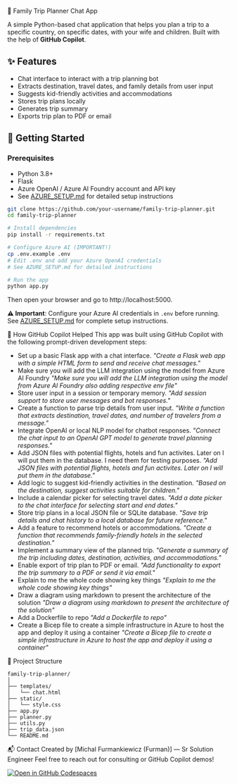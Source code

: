 🧳 Family Trip Planner Chat App

A simple Python-based chat application that helps you plan a trip to a specific country, on specific dates, with your wife and children. Built with the help of **GitHub Copilot**.

## ✨ Features

- Chat interface to interact with a trip planning bot
- Extracts destination, travel dates, and family details from user input
- Suggests kid-friendly activities and accommodations
- Stores trip plans locally
- Generates trip summary
- Exports trip plan to PDF or email

## 🚀 Getting Started

### Prerequisites

- Python 3.8+
- Flask
- Azure OpenAI / Azure AI Foundry account and API key
- See [AZURE_SETUP.md](AZURE_SETUP.md) for detailed setup instructions

```bash
git clone https://github.com/your-username/family-trip-planner.git
cd family-trip-planner

# Install dependencies
pip install -r requirements.txt

# Configure Azure AI (IMPORTANT!)
cp .env.example .env
# Edit .env and add your Azure OpenAI credentials
# See AZURE_SETUP.md for detailed instructions

# Run the app
python app.py
```

Then open your browser and go to http://localhost:5000.

**⚠️ Important**: Configure your Azure AI credentials in `.env` before running. See [AZURE_SETUP.md](AZURE_SETUP.md) for complete setup instructions.

🧠 How GitHub Copilot Helped
This app was built using GitHub Copilot with the following prompt-driven development steps:
- Set up a basic Flask app with a chat interface.
_"Create a Flask web app with a simple HTML form to send and receive chat messages."_
- Make sure you will add the LLM integration using the model from Azure AI Foundry
_"Make sure you will add the LLM integration using the model from Azure AI Foundry also adding respective env file"_
- Store user input in a session or temporary memory.
_"Add session support to store user messages and bot responses."_
- Create a function to parse trip details from user input.
_"Write a function that extracts destination, travel dates, and number of travelers from a message."_
- Integrate OpenAI or local NLP model for chatbot responses.
_"Connect the chat input to an OpenAI GPT model to generate travel planning responses."_
- Add JSON files with potential flights, hotels and fun activites. Later on I will put them in the database. I need them for testing purposes.
_"Add JSON files with potential flights, hotels and fun activites. Later on I will put them in the database."_
- Add logic to suggest kid-friendly activities in the destination.
_"Based on the destination, suggest activities suitable for children."_
- Include a calendar picker for selecting travel dates.
_"Add a date picker to the chat interface for selecting start and end dates."_
- Store trip plans in a local JSON file or SQLite database.
_"Save trip details and chat history to a local database for future reference."_
- Add a feature to recommend hotels or accommodations.
_"Create a function that recommends family-friendly hotels in the selected destination."_
- Implement a summary view of the planned trip.
_"Generate a summary of the trip including dates, destination, activities, and accommodations."_
- Enable export of trip plan to PDF or email.
_"Add functionality to export the trip summary to a PDF or send it via email."_
- Explain to me the whole code showing key things
_"Explain to me the whole code showing key things"_
- Draw a diagram using markdown to present the architecture of the solution
_"Draw a diagram using markdown to present the architecture of the solution"_
- Add a Dockerfile to repo
_"Add a Dockerfile to repo"_
- Create a Bicep file to create a simple infrastructure in Azure to host the app and deploy it using a container
_"Create a Bicep file to create a simple infrastructure in Azure to host the app and deploy it using a container"_

📁 Project Structure
```
family-trip-planner/
│
├── templates/
│   └── chat.html
├── static/
│   └── style.css
├── app.py
├── planner.py
├── utils.py
├── trip_data.json
└── README.md
```

📬 Contact
Created by [Michal Furmankiewicz (Furman)] — Sr Solution Engineer
Feel free to reach out for consulting or GitHub Copilot demos!

[![Open in GitHub Codespaces](https://img.shields.io/badge/Open%20in-GitHub%20Codespaces-blue?logo=github)](https://github.com/codespaces/new?repository=https://github.com/mifurm/ghcopilot)


